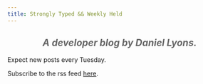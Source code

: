 ```yaml
---
title: Strongly Typed && Weekly Held
---
```

<h2 style="color: #666666; text-align: center; font-style: italic;">A developer blog by Daniel Lyons.</h2>
Expect new posts every Tuesday.

Subscribe to the rss feed [here](https://dandylyons.github.io/posts/index.xml).

<!-- # Strongly Typed (Weekly Held)
## Daniel Lyons' Developer Blog -->

